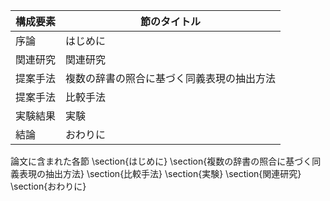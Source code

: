 構成要素 | 節のタイトル
 --- | --- 
序論 | はじめに
関連研究 | 関連研究
提案手法 | 複数の辞書の照合に基づく同義表現の抽出方法
提案手法 | 比較手法
実験結果 | 実験
結論 | おわりに

論文に含まれた各節
\section{はじめに}
\section{複数の辞書の照合に基づく同義表現の抽出方法}
\section{比較手法}
\section{実験}
\section{関連研究}
\section{おわりに}
